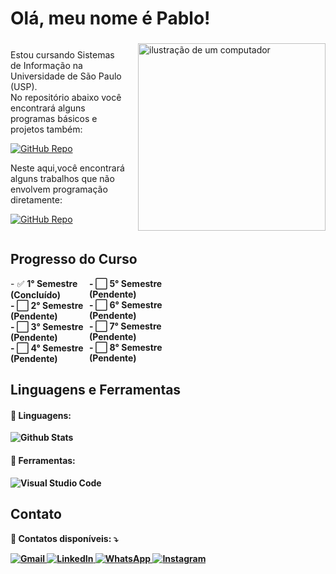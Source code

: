 # Olá, meu nome é Pablo!

<div style="display: flex; align-items: center;">
  <div style="flex: 1;">
    <p align="left">
      Estou cursando Sistemas de Informação na Universidade de São Paulo (USP).
      <br>
      No repositório abaixo você encontrará alguns programas básicos e projetos também:
    </p>
    <p align="left">
      <a href="https://github.com/pabl0maciel/Programas-e-Projetos" title="Repositório GitHub">
        <img src="https://img.shields.io/badge/Repo-GitHub-blue?style=for-the-badge&logo=github&logoColor=white" alt="GitHub Repo"/>
      </a>
    </p>
    <p align="left">
      Neste aqui,você encontrará alguns trabalhos que não envolvem programação diretamente:
    </p>
    </p>
    <p align="left">
      <a href="https://github.com/pabl0maciel/Trabalhos-Sem-Programacao" title="Repositório GitHub">
        <img src="https://img.shields.io/badge/Repo-GitHub-blue?style=for-the-badge&logo=github&logoColor=white" alt="GitHub Repo"/>
      </a>
    </p>
  </div>
  <img src="https://raw.githubusercontent.com/MicaelliMedeiros/micaellimedeiros/master/image/computer-illustration.png" alt="ilustração de um computador" style="width: 300px; height: auto; margin-left: 20px;">
</div>


## Progresso do Curso

<div style="display: flex; justify-content: space-between; width: 50%;">
  <div>
    - ✅ <strong>1° Semestre<strong> (Concluído)
    <br>
    - ⬜️ <strong>2° Semestre<strong> (Pendente) 
    <br>
    - ⬜️ <strong>3° Semestre<strong> (Pendente)
    <br>
    - ⬜️ <strong>4° Semestre<strong> (Pendente)
  </div>
  <div>
    - ⬜️ <strong>5° Semestre<strong> (Pendente)
    <br>
    - ⬜️ <strong>6° Semestre<strong> (Pendente)
    <br>
    - ⬜️ <strong>7° Semestre<strong> (Pendente)
    <br>
    - ⬜️ <strong>8° Semestre<strong> (Pendente)
  </div>
</div>

## Linguagens e Ferramentas

<div style="margin-bottom: 20px;">
  <h4>🦄 Linguagens:</h4>
  <img
    src="https://github-readme-stats.vercel.app/api/top-langs/?username=pabl0maciel&theme=dark&hide_border=false&include_all_commits=true&count_private=true&layout=compact"
    alt="Github Stats"
  />
</div>

<div>
  <h4>💼 Ferramentas:</h4>
  <img src="https://img.shields.io/badge/-Visual%20Studio%20Code-333333?style=flat&logo=visual-studio-code&logoColor=007ACC" alt="Visual Studio Code">
</div>

## Contato

<p align="left">
  💌 Contatos disponíveis: ⤵️
</p>

<p align="left">
  <a href="mailto:pablocaballero07@gmail.com" title="Gmail">
    <img src="https://img.shields.io/badge/-Gmail-FF0000?style=flat-square&labelColor=FF0000&logo=gmail&logoColor=white" alt="Gmail"/>
  </a>
  <a href="https://www.linkedin.com/in/pabl0maciel" title="LinkedIn">
    <img src="https://img.shields.io/badge/-Linkedin-0e76a8?style=flat-square&logo=Linkedin&logoColor=white" alt="LinkedIn"/>
  </a>
  <a href="https://wa.me/11963934212" title="WhatsApp">
    <img src="https://img.shields.io/badge/-WhatsApp-25d366?style=flat-square&labelColor=25d366&logo=whatsapp&logoColor=white" alt="WhatsApp"/>
  </a>
  <a href="https://www.instagram.com/pabl0maciel" title="Instagram">
    <img src="https://img.shields.io/badge/-Instagram-DF0174?style=flat-square&labelColor=DF0174&logo=instagram&logoColor=white" alt="Instagram"/>
  </a>
</p>
